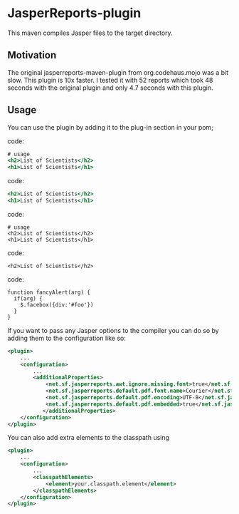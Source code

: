 # JasperReports-plugin

This maven compiles Jasper files to the target directory.

## Motivation

The original jasperreports-maven-plugin from org.codehaus.mojo was a bit slow. This plugin is 10x faster. I tested it with 52 reports which took 48 seconds with the original plugin and only 4.7 seconds with this plugin.

## Usage

You can use the plugin by adding it to the plug-in section in your pom;

code:

```app/templates/scientists.hbs
# usage
<h2>List of Scientists</h2>
<h1>List of Scientists</h1>
```

code:

```app/templates/scientists.hbs
<h2>List of Scientists</h2>
<h1>List of Scientists</h1>
```

code:

    # usage
    <h2>List of Scientists</h2>
    <h1>List of Scientists</h1>
    

code:

    <h2>List of Scientists</h2>
    

code:

    function fancyAlert(arg) {
      if(arg) {
        $.facebox({div:'#foo'})
      }
    }
    

If you want to pass any Jasper options to the compiler you can do so by adding them to the configuration like so:

```xml
<plugin>
    ...
    <configuration>
        ...
        <additionalProperties>
            <net.sf.jasperreports.awt.ignore.missing.font>true</net.sf.jasperreports.awt.ignore.missing.font>
            <net.sf.jasperreports.default.pdf.font.name>Courier</net.sf.jasperreports.default.pdf.font.name>
            <net.sf.jasperreports.default.pdf.encoding>UTF-8</net.sf.jasperreports.default.pdf.encoding>
            <net.sf.jasperreports.default.pdf.embedded>true</net.sf.jasperreports.default.pdf.embedded>
           </additionalProperties>
    </configuration>
</plugin>
```

You can also add extra elements to the classpath using

```xml
<plugin>
    ...
    <configuration>
        ...
        <classpathElements>
            <element>your.classpath.element</element>
        </classpathElements>
    </configuration>
</plugin>
```
